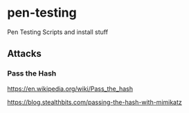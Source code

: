 # pen-testing
Pen Testing Scripts and install stuff


## Attacks

### Pass the Hash
https://en.wikipedia.org/wiki/Pass_the_hash

https://blog.stealthbits.com/passing-the-hash-with-mimikatz

